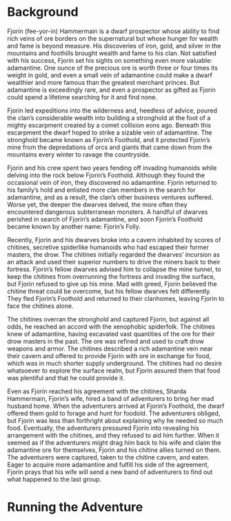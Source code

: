 # Background
Fjorin (fee-yor-in) Hammermain is a dwarf prospector whose ability to find rich veins of ore borders on the supernatural but whose hunger for wealth and fame is beyond measure. His discoveries of iron, gold, and silver in the mountains and foothills brought wealth and fame to his clan. Not satisfied with his success, Fjorin set his sights on something even more valuable: adamantine. One ounce of the precious ore is worth three or four times its weight in gold, and even a small vein of adamantine could make a dwarf wealthier and more famous than the greatest merchant princes. But adamantine is exceedingly rare, and even a prospector as gifted as Fjorin could spend a lifetime searching for it and find none. 

Fjorin led expeditions into the wilderness and, heedless of advice, poured the clan’s considerable wealth into building a stronghold at the foot of a mighty escarpment created by a comet collision eons ago. Beneath this escarpment the dwarf hoped to strike a sizable vein of adamantine. The stronghold became known as Fjorin’s Foothold, and it protected Fjorin’s mine from the depredations of orcs and giants that came down from the mountains every winter to ravage the countryside. 

Fjorin and his crew spent two years fending off invading humanoids while delving into the rock below Fjorin’s Foothold. Although they found the occasional vein of iron, they discovered no adamantine. Fjorin returned to his family’s hold and enlisted more clan members in the search for adamantine, and as a result, the clan’s other business ventures suffered. Worse yet, the deeper the dwarves delved, the more often they encountered dangerous subterranean monsters. A handful of dwarves perished in search of Fjorin’s adamantine, and soon Fjorin’s Foothold became known by another name: Fjorin’s Folly. 

Recently, Fjorin and his dwarves broke into a cavern inhabited by scores of chitines, secretive spiderlike humanoids who had escaped their former masters, the drow. The chitines initially regarded the dwarves’ incursion as an attack and used their superior numbers to drive the miners back to their fortress. Fjorin’s fellow dwarves advised him to collapse the mine tunnel, to keep the chitines from overrunning the fortress and invading the surface, but Fjorin refused to give up his mine. Mad with greed, Fjorin believed the chitine threat could be overcome, but his fellow dwarves felt differently. They fled Fjorin’s Foothold and returned to their clanhomes, leaving Fjorin to face the chitines alone. 

The chitines overran the stronghold and captured Fjorin, but against all odds, he reached an accord with the xenophobic spiderfolk. The chitines knew of adamantine, having excavated vast quantities of the ore for their drow masters in the past. The ore was refined and used to craft drow weapons and armor. The chitines described a rich adamantine vein near their cavern and offered to provide Fjorin with ore in exchange for food, which was in much shorter supply underground. The chitines had no desire whatsoever to explore the surface realm, but Fjorin assured them that food was plentiful and that he could provide it. 

Even as Fjorin reached his agreement with the chitines, Sharda Hammermain, Fjorin’s wife, hired a band of adventurers to bring her mad husband home. When the adventurers arrived at Fjorin’s Foothold, the dwarf offered them gold to forage and hunt for foodold. The adventurers obliged, but Fjorin was less than forthright about explaining why he needed so much food. Eventually, the adventurers pressured Fjorin into revealing his arrangement with the chitines, and they refused to aid him further. When it seemed as if the adventurers might drag him back to his wife and claim the adamantine ore for themselves, Fjorin and his chitine allies turned on them. The adventurers were captured, taken to the chitine cavern, and eaten. Eager to acquire more adamantine and fulfill his side of the agreement, Fjorin prays that his wife will send a new band of adventurers to find out what happened to the last group.

# Running the Adventure
